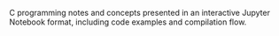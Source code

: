 C programming notes and concepts presented in an interactive Jupyter Notebook format, including code examples and compilation flow.
